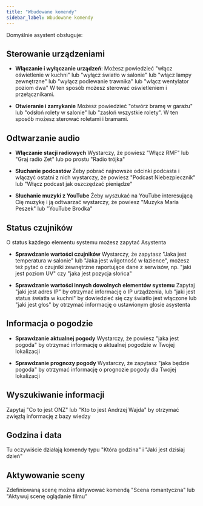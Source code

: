 ```yaml
---
title: "Wbudowane komendy"
sidebar_label: Wbudowane komendy
---
```


Domyślnie asystent obsługuje:

## Sterowanie urządzeniami

* **Włączanie i wyłączanie urządzeń**:
Możesz powiedzieć "włącz oświetlenie w kuchni" lub "wyłącz światło w salonie" lub "włącz lampy zewnętrzne" lub "wyłącz podlewanie trawnika" lub "włącz wentylator poziom dwa" W ten sposób możesz sterować oświetleniem i przełącznikami.

* **Otwieranie i zamykanie**
Możesz powiedzieć "otwórz bramę w garażu" lub "odsłoń rolety w salonie" lub "zasłoń wszystkie rolety". W ten sposób możesz sterować roletami i bramami.


## Odtwarzanie audio

* **Włączanie stacji radiowych**
Wystarczy, że powiesz "Włącz RMF" lub "Graj radio Zet" lub po prostu "Radio trójka"

* **Słuchanie podcastów**
Żeby pobrać najnowsze odcinki podcasta i włączyć ostatni z nich wystarczy, że powiesz "Podcast Niebezpiecznik" lub "Włącz podcast jak oszczędzać pieniądze"

* **Słuchanie muzyki z YouTube**
Żeby wyszukać na YouTube interesującą Cię muzykę i ją odtwarzać wystarczy, że powiesz "Muzyka Maria Peszek" lub "YouTube Brodka"


## Status czujników

O status każdego elementu systemu możesz zapytać Asystenta

* **Sprawdzanie wartości czujników**
Wystarczy, że zapytasz "Jaka jest temperatura w salonie" lub "Jaka jest wilgotność w łazience", możesz też pytać o czujniki zewnętrzne raportujące dane z serwisów, np. "jaki jest poziom UV" czy "jaka jest pozycja słońca"

* **Sprawdzanie wartości innych dowolnych elementów systemu**
Zapytaj "jaki jest adres IP" by otrzymać informację o IP urządzenia, lub "jaki jest status światła w kuchni" by dowiedzieć się czy światło jest włączone lub "jaki jest głos" by otrzymać informację o ustawionym głosie asystenta


## Informacja o pogodzie

* **Sprawdzanie aktualnej pogody**
Wystarczy, że powiesz "jaka jest pogoda" by otrzymać informację o aktualnej pogodzie w Twojej lokalizacji

* **Sprawdzanie prognozy pogody**
Wystarczy, że zapytasz "jaka będzie pogoda" by otrzymać informację o prognozie pogody dla Twojej lokalizacji

## Wyszukiwanie informacji
Zapytaj "Co to jest ONZ" lub "Kto to jest Andrzej Wajda" by otrzymać zwięzłą informację z bazy wiedzy


## Godzina i data
Tu oczywiście działają komendy typu "Która godzina" i "Jaki jest dzisiaj dzień"


## Aktywowanie sceny
Zdefiniowaną scenę można aktywować komendą "Scena romantyczna" lub "Aktywuj scenę oglądanie filmu"
